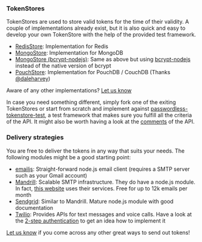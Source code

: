### TokenStores
TokenStores are used to store valid tokens for the time of their validity. A couple of implementations already exist, but it is also quick and easy to develop your own TokenStore with the help of the provided test framework.
* [RedisStore](https://github.com/florianheinemann/passwordless-redisstore): Implementation for Redis
* [MongoStore](https://github.com/florianheinemann/passwordless-mongostore): Implementation for MongoDB
* [MongoStore (bcrypt-nodejs)](https://www.npmjs.org/package/passwordless-mongostore-bcrypt-node): Same as above but using [bcrypt-nodejs](https://github.com/shaneGirish/bcrypt-nodejs) instead of the native version of bcrypt
* [PouchStore](https://github.com/daleharvey/passwordless-pouchstore): Implementation for PouchDB / CouchDB (Thanks [@daleharvey](https://twitter.com/daleharvey))

Aware of any other implementations? [Let us know](https://twitter.com/thesumofall)

In case you need something different, simply fork one of the exiting TokenStores or start from scratch and implement against [passwordless-tokenstore-test](https://github.com/florianheinemann/passwordless-tokenstore-test), a test framework that makes sure you fulfill all the criteria of the API. It might also be worth having a look at the [comments](https://github.com/florianheinemann/passwordless-tokenstore/blob/master/lib/tokenstore.js) of the API.

### Delivery strategies
You are free to deliver the tokens in any way that suits your needs. The following modules might be a good starting point:
* [emailjs](http://emailjs.org): Straight-forward node.js email client (requires a SMTP server such as your Gmail account)
* [Mandrill](https://www.mandrill.com): Scalable SMTP infrastructure. They do have a node.js module. In fact, [this website](https://github.com/florianheinemann/www-passwordless-net/blob/master/controller/passwordless.js) uses their services. Free for up to 12k emails per month
* [Sendgrid](https://sendgrid.com/): Similar to Mandrill. Mature node.js module with good documentation
* [Twilio](http://www.twilio.com): Provides APIs for text messages and voice calls. Have a look at the [2-step authentication](/deepdive#2-step-authentication-e-g-for-sms-) to get an idea how to implement it

[Let us know](https://twitter.com/thesumofall) if you come across any other great ways to send out tokens!